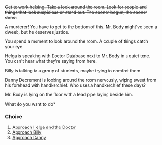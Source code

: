 ~~Get to work helping. Take a look around the room. Look for people and things that look suspicious or stand out. The sooner begun, the sooner done.~~

A murderer! You have to get to the bottom of this. Mr. Body might've been a dweeb, but he deserves justice.

You spend a moment to look around the room. A couple of things catch your eye.

Helga is speaking with Doctor Database next to Mr. Body in a quiet tone. You can't hear what they're saying from here.

Billy is talking to a group of students, maybe trying to comfort them.

Danny Decrement is looking around the room nervously, wiping sweat from his forehead with handkerchief. Who uses a handkerchief these days?

Mr. Body is lying on the floor with a lead pipe laying beside him.

What do you want to do?

### Choice

1. [Approach Helga and the Doctor](3a.md)
1. [Approach Billy](3b.md)
1. [Approach Danny](3c.md)
